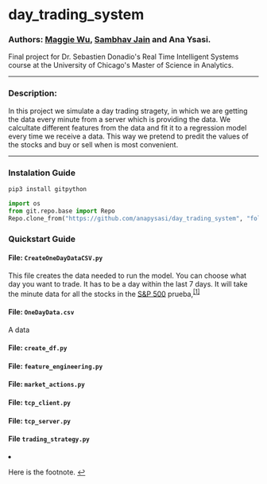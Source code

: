 # day_trading_system

### Authors: [Maggie Wu](https://github.com/MaggieWoo2), [Sambhav Jain](https://github.com/sambhavjain3211) and Ana Ysasi.

Final project for Dr. Sebastien Donadio's Real Time Intelligent Systems course at the University of Chicago's Master of Science in Analytics.

---

### Description:

In this project we simulate a day trading stragety, in which we are getting the data every minute from a server which is providing the data. We calcultate different features from the data and fit it to a regression model every time we receive a data. This way we pretend to predit the values of the stocks and buy or sell when is most convenient.

---

### Instalation Guide

```python
pip3 install gitpython

import os
from git.repo.base import Repo
Repo.clone_from("https://github.com/anapysasi/day_trading_system", "folderToSave")
```

### Quickstart Guide

#### File: `CreateOneDayDataCSV.py`

This file creates the data needed to run the model. You can choose what day you want to trade. It has to be a day within the last 7 days. It will take the minute data for all the stocks in the [S&P 500](https://github.com/anapysasi/day_trading_system/blob/main/SPY500.xlsx) prueba,<sup class="footnote-ref"><a href="#fn1" id="fnref1">[1]</a></sup>

#### File: `OneDayData.csv`

A data

#### File: `create_df.py`



#### File: `feature_engineering.py`



#### File: `market_actions.py`



#### File: `tcp_client.py`



#### File: `tcp_server.py`



#### File `trading_strategy.py`



<li id="fn1"  class="footnote-item"><p>Here is the footnote. <a href="#fnref1" class="footnote-backref">↩</a></p>
